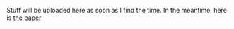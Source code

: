 Stuff will be uploaded here as soon as I find the time. In the meantime, here is [the paper](https://github.com/agaldran/airogs/blob/main/paper/airogs_osr.pdf)

